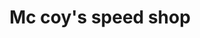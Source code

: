 ---
title: "Mc coy's speed shop"
url: /mezidon-vallee-dauge/mc-coys-speed-shop/
shop: réparation de voitures
---